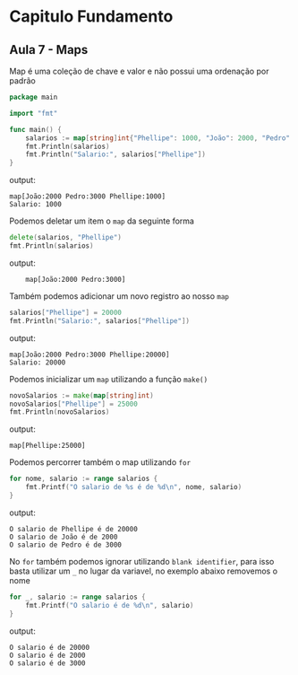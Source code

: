 # Capitulo Fundamento
## Aula 7 - Maps

Map é uma coleção de chave e valor e não possui uma ordenação por padrão

```go
package main

import "fmt"

func main() {
	salarios := map[string]int{"Phellipe": 1000, "João": 2000, "Pedro": 3000}
	fmt.Println(salarios)
	fmt.Println("Salario:", salarios["Phellipe"])
}
```
output:
```shell
map[João:2000 Pedro:3000 Phellipe:1000]
Salario: 1000
```

Podemos deletar um item o `map` da seguinte forma

```go
delete(salarios, "Phellipe")
fmt.Println(salarios)
```
output:
```shell
    map[João:2000 Pedro:3000]
```
Também podemos adicionar um novo registro ao nosso `map`

```go
salarios["Phellipe"] = 20000
fmt.Println("Salario:", salarios["Phellipe"])
```
output:
```shell
map[João:2000 Pedro:3000 Phellipe:20000]
Salario: 20000
```

Podemos inicializar um `map` utilizando a função `make()`
```go
novoSalarios := make(map[string]int)
novoSalarios["Phellipe"] = 25000
fmt.Println(novoSalarios)
```
output:
```shell
map[Phellipe:25000]
```

Podemos percorrer também o map utilizando `for`

```go
for nome, salario := range salarios {
    fmt.Printf("O salario de %s é de %d\n", nome, salario)
}
```
output:
```shell
O salario de Phellipe é de 20000
O salario de João é de 2000
O salario de Pedro é de 3000
```
No `for` também podemos ignorar utilizando `blank identifier`, para isso basta utilizar um `_` no lugar da variavel, no exemplo abaixo removemos o nome

```go
for _, salario := range salarios {
    fmt.Printf("O salario é de %d\n", salario)
}
```
output:
```shell
O salario é de 20000
O salario é de 2000
O salario é de 3000
```